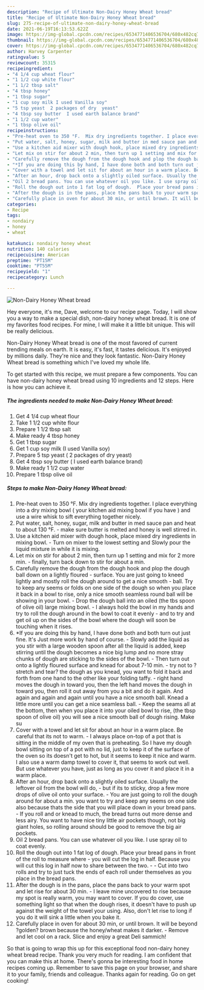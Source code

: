 ```yaml
---
description: "Recipe of Ultimate Non-Dairy Honey Wheat bread"
title: "Recipe of Ultimate Non-Dairy Honey Wheat bread"
slug: 275-recipe-of-ultimate-non-dairy-honey-wheat-bread
date: 2021-06-19T16:13:53.622Z
image: https://img-global.cpcdn.com/recipes/6534771406536704/680x482cq70/non-dairy-honey-wheat-bread-recipe-main-photo.jpg
thumbnail: https://img-global.cpcdn.com/recipes/6534771406536704/680x482cq70/non-dairy-honey-wheat-bread-recipe-main-photo.jpg
cover: https://img-global.cpcdn.com/recipes/6534771406536704/680x482cq70/non-dairy-honey-wheat-bread-recipe-main-photo.jpg
author: Harvey Carpenter
ratingvalue: 5
reviewcount: 35315
recipeingredient:
- "4 1/4 cup wheat flour"
- "1 1/2 cup white flour"
- "1 1/2 tbsp salt"
- "4 tbsp honey"
- "1 tbsp sugar"
- "1 cup soy milk I used Vanilla soy"
- "5 tsp yeast  2 packages of dry  yeast"
- "4 tbsp soy butter  I used earth balance brand"
- "1 1/2 cup water"
- "1 tbsp olive oil"
recipeinstructions:
- "Pre-heat oven to 350 °F.  Mix dry ingredients together. I place everything into a dry mixing bowl ( your kitchen aid mixing bowl if you have ) and use a wire whisk to sift everything together nicely."
- "Put water, salt, honey, sugar, milk and butter in med sauce pan and heat to about 130 °F. make sure butter is melted and honey is well stirred in."
- "Use a kitchen aid mixer with dough hook, place mixed dry ingredients in mixing bowl.  Turn on mixer to the lowest setting and Slowly pour the liquid mixture in while it is mixing."
- "Let mix on stir for about 2 min, then turn up 1 setting and mix for 2 more min.  finally, turn back down to stir for about a min."
- "Carefully remove the dough from the dough hook and plop the dough ball down on a lightly floured  surface. You are just going to kneed lightly and mostly roll the dough around to get a nice smooth  ball. Try to keep any seems or folds on one side of the dough so when you place it back in a bowl to rise, only a nice smooth seamless round ball will be showing in your bowl.  Drop the dough ball into an oiled (the tbs spoon of olive oil) large mixing bowl.  I always hold the bowl in my hands and try to roll the dough around in the bowl to coat it evenly  and to try and get oil up on the sides of the bowl where the dough will soon be touching when it rises."
- "*If you are doing this by hand, I have done both and both turn out just fine. It&#39;s Just more work by hand of course.  Slowly add the liquid as you stir with a large wooden spoon after all the liquid is added, keep stirring until the dough becomes a nice big lump and no more stray chunks of dough are sticking to the sides of the bowl.  Then turn out onto a lightly floured surface and knead for about 7-10 min.  try not to ?stretch and tear? the dough as you knead, you want to fold it back and forth from one hand to the other like your folding taffy. - right hand moves the dough in toward you, then the left hand moves the dough in toward you, then roll it out away from you a bit and do it again. And again and again and again until you have a nice smooth ball. Knead a little more until you can get a nice seamless ball. Keep the seams all at the bottom, then when you place it into your oiled bowl to rise, (the tbsp spoon of olive oil) you will see a nice smooth ball of dough rising. Make su"
- "Cover with a towel and let sit for about an hour in a warm place. Be careful that its not to warm.   I always place on-top of a pot that is sitting in the middle of my oven that is preheating. So I have my dough bowl sitting on top of a pot with no lid, just to keep it of the surface of the oven so its doesn&#39;t get to hot, but it seems to keep it nice and warm. I also use a warm damp towel to cover it, that seems to work out well. But use whatever you have, just as long as you cover it and place it in a warm place."
- "After an hour, drop back onto a slightly oiled surface. Usually the leftover oil from the bowl will do,  but if its to sticky, drop a few more drops of olive oil onto your surface.   You are just going to roll the dough around for about a min. you want to try and keep any seems on one side also because thats the side that you will place down in your bread pans.  If you roll and or knead to much, the bread turns out more dense and less airy. You want to have nice tiny little air pockets though, not big giant holes, so rolling around should be good to remove the big air pockets."
- "Oil 2 bread pans. You can use whatever oil you like. I use spray oil to coat evenly."
- "Roll the dough out into 1 fat log of dough.  Place your bread pans in front of the roll to measure where you will cut the log in half. Because you will cut this log in half now to share between the two.   Cut into two rolls and try to just tuck the ends of each roll under themselves as you place in the bread pans."
- "After the dough is in the pans, place the pans back to your warm spot and let rise for about 30 min.  I leave mine uncovered to rise because my spot is really warm, you may want to cover. If you do cover, use something light so that when the dough rises, it doesn&#39;t have to push up against the weight of the towel your  using. Also, don&#39;t let rise to long if you do it will sink a little when you bake it."
- "Carefully place in oven for about 30 min, or until brown. It will be beyond ?golden? brown because the honey/wheat makes it darker.  Remove and let cool on a rack. Slice and enjoy a great Deli sammich!"
categories:
- Recipe
tags:
- nondairy
- honey
- wheat

katakunci: nondairy honey wheat 
nutrition: 140 calories
recipecuisine: American
preptime: "PT15M"
cooktime: "PT55M"
recipeyield: "1"
recipecategory: Lunch

---
```



![Non-Dairy Honey Wheat bread](https://img-global.cpcdn.com/recipes/6534771406536704/680x482cq70/non-dairy-honey-wheat-bread-recipe-main-photo.jpg)

Hey everyone, it's me, Dave, welcome to our recipe page. Today, I will show you a way to make a special dish, non-dairy honey wheat bread. It is one of my favorites food recipes. For mine, I will make it a little bit unique. This will be really delicious.

Non-Dairy Honey Wheat bread is one of the most favored of current trending meals on earth. It is easy, it's fast, it tastes delicious. It's enjoyed by millions daily. They're nice and they look fantastic. Non-Dairy Honey Wheat bread is something which I've loved my whole life.




To get started with this recipe, we must prepare a few components. You can have non-dairy honey wheat bread using 10 ingredients and 12 steps. Here is how you can achieve it.

<!--inarticleads1-->

##### The ingredients needed to make Non-Dairy Honey Wheat bread:

1. Get 4 1/4 cup wheat flour
1. Take 1 1/2 cup white flour
1. Prepare 1 1/2 tbsp salt
1. Make ready 4 tbsp honey
1. Get 1 tbsp sugar
1. Get 1 cup soy milk (I used Vanilla soy)
1. Prepare 5 tsp yeast ( 2 packages of dry  yeast)
1. Get 4 tbsp soy butter ( I used earth balance brand)
1. Make ready 1 1/2 cup water
1. Prepare 1 tbsp olive oil




<!--inarticleads2-->

##### Steps to make Non-Dairy Honey Wheat bread:

1. Pre-heat oven to 350 °F.  Mix dry ingredients together. I place everything into a dry mixing bowl ( your kitchen aid mixing bowl if you have ) and use a wire whisk to sift everything together nicely.
1. Put water, salt, honey, sugar, milk and butter in med sauce pan and heat to about 130 °F. - make sure butter is melted and honey is well stirred in.
1. Use a kitchen aid mixer with dough hook, place mixed dry ingredients in mixing bowl.  - Turn on mixer to the lowest setting and Slowly pour the liquid mixture in while it is mixing.
1. Let mix on stir for about 2 min, then turn up 1 setting and mix for 2 more min.  - finally, turn back down to stir for about a min.
1. Carefully remove the dough from the dough hook and plop the dough ball down on a lightly floured  - surface. You are just going to kneed lightly and mostly roll the dough around to get a nice smooth  - ball. Try to keep any seems or folds on one side of the dough so when you place it back in a bowl to rise, only a nice smooth seamless round ball will be showing in your bowl.  - Drop the dough ball into an oiled (the tbs spoon of olive oil) large mixing bowl.  - I always hold the bowl in my hands and try to roll the dough around in the bowl to coat it evenly  - and to try and get oil up on the sides of the bowl where the dough will soon be touching when it rises.
1. *If you are doing this by hand, I have done both and both turn out just fine. It&#39;s Just more work by hand of course.  - Slowly add the liquid as you stir with a large wooden spoon after all the liquid is added, keep stirring until the dough becomes a nice big lump and no more stray chunks of dough are sticking to the sides of the bowl.  - Then turn out onto a lightly floured surface and knead for about 7-10 min.  - try not to ?stretch and tear? the dough as you knead, you want to fold it back and forth from one hand to the other like your folding taffy. - right hand moves the dough in toward you, then the left hand moves the dough in toward you, then roll it out away from you a bit and do it again. And again and again and again until you have a nice smooth ball. Knead a little more until you can get a nice seamless ball. - Keep the seams all at the bottom, then when you place it into your oiled bowl to rise, (the tbsp spoon of olive oil) you will see a nice smooth ball of dough rising. Make su
1. Cover with a towel and let sit for about an hour in a warm place. Be careful that its not to warm.   - I always place on-top of a pot that is sitting in the middle of my oven that is preheating. So I have my dough bowl sitting on top of a pot with no lid, just to keep it of the surface of the oven so its doesn&#39;t get to hot, but it seems to keep it nice and warm. I also use a warm damp towel to cover it, that seems to work out well. But use whatever you have, just as long as you cover it and place it in a warm place.
1. After an hour, drop back onto a slightly oiled surface. Usually the leftover oil from the bowl will do,  - but if its to sticky, drop a few more drops of olive oil onto your surface.  -  You are just going to roll the dough around for about a min. you want to try and keep any seems on one side also because thats the side that you will place down in your bread pans.  - If you roll and or knead to much, the bread turns out more dense and less airy. You want to have nice tiny little air pockets though, not big giant holes, so rolling around should be good to remove the big air pockets.
1. Oil 2 bread pans. You can use whatever oil you like. I use spray oil to coat evenly.
1. Roll the dough out into 1 fat log of dough.  Place your bread pans in front of the roll to measure where - you will cut the log in half. Because you will cut this log in half now to share between the two.  -  - Cut into two rolls and try to just tuck the ends of each roll under themselves as you place in the bread pans.
1. After the dough is in the pans, place the pans back to your warm spot and let rise for about 30 min.  - I leave mine uncovered to rise because my spot is really warm, you may want to cover. If you do cover, use something light so that when the dough rises, it doesn&#39;t have to push up against the weight of the towel your  using. Also, don&#39;t let rise to long if you do it will sink a little when you bake it.
1. Carefully place in oven for about 30 min, or until brown. It will be beyond ?golden? brown because the honey/wheat makes it darker.  - Remove and let cool on a rack. Slice and enjoy a great Deli sammich!




So that is going to wrap this up for this exceptional food non-dairy honey wheat bread recipe. Thank you very much for reading. I am confident that you can make this at home. There's gonna be interesting food in home recipes coming up. Remember to save this page on your browser, and share it to your family, friends and colleague. Thanks again for reading. Go on get cooking!
